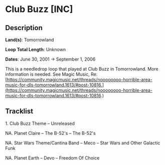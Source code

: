 # Club Buzz [INC]

## Description

**Land(s)**: Tomorrowland

**Loop Total Length**: Unknown

**Dates**: June 30, 2001 → September 1, 2006

This is a needledrop loop that played at Club Buzz in Tomorrowland. More information is needed. See Magic Music, Re: [https://community.magicmusic.net/threads/noooooooo-horrible-area-music-for-dls-tomorrowland.1613/#post-10816.](https://community.magicmusic.net/threads/noooooooo-horrible-area-music-for-dls-tomorrowland.1613/#post-10816.)

## Tracklist

1\. Club Buzz Theme – Unreleased



NA\. Planet Claire – The B-52's – The B-52's



NA\. Star Wars Theme/Cantina Band – Meco – Star Wars and Other Galactic Funk



NA\. Planet Earth – Devo – Freedom Of Choice



